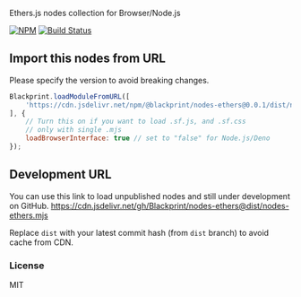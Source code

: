 Ethers.js nodes collection for Browser/Node.js

[![NPM](https://img.shields.io/npm/v/@blackprint/nodes-ethers.svg)](https://www.npmjs.com/package/@blackprint/nodes-ethers)
[![Build Status](https://github.com/Blackprint/nodes-ethers/actions/workflows/build.yml/badge.svg?branch=main)](https://github.com/Blackprint/nodes-ethers/actions/workflows/build.yml)

## Import this nodes from URL
Please specify the version to avoid breaking changes.

```js
Blackprint.loadModuleFromURL([
	'https://cdn.jsdelivr.net/npm/@blackprint/nodes-ethers@0.0.1/dist/nodes-ethers.mjs'
], {
	// Turn this on if you want to load .sf.js, and .sf.css
	// only with single .mjs
	loadBrowserInterface: true // set to "false" for Node.js/Deno
});
```

## Development URL
You can use this link to load unpublished nodes and still under development on GitHub.
https://cdn.jsdelivr.net/gh/Blackprint/nodes-ethers@dist/nodes-ethers.mjs

Replace `dist` with your latest commit hash (from `dist` branch) to avoid cache from CDN.

### License
MIT